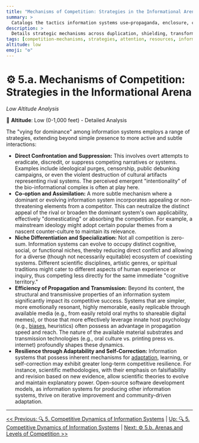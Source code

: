 ```yaml
---
title: "Mechanisms of Competition: Strategies in the Informational Arena"
summary: >
  Catalogs the tactics information systems use—propaganda, enclosure, compatibility hacks—to outcompete rivals for attention and resources.
description: >
  Details strategic mechanisms across duplication, shielding, transformative coupling, and host manipulation, illustrating how patterns leverage cognitive and infrastructural channels to secure dominance.
tags: [competition-mechanisms, strategies, attention, resources, information]
altitude: low
emoji: "⚙️"
---
```


# ⚙️ 5.a. Mechanisms of Competition: Strategies in the Informational Arena
<!-- markdownlint-disable MD036 -->
*Low Altitude Analysis*
<!-- markdownlint-enable MD036 -->

📍 **Altitude**: Low (0-1,000 feet) - Detailed Analysis

<!--

- What is the interplay between the strategies? Are there overlaps?
- clarify zero-sum and positive-sum dynamics within this scope
- Comparative analyses?

-->

The "vying for dominance" among information systems employs a range of strategies, extending beyond simple presence to more active and subtle interactions:

- **Direct Confrontation and Suppression:** This involves overt attempts to eradicate, discredit, or suppress competing narratives or systems. Examples include ideological purges, censorship, public debunking campaigns, or even the violent destruction of cultural artifacts representing rival systems. The perceived emergent "intentionality" of the bio-informational complex is often at play here.
- **Co-option and Assimilation:** A more subtle mechanism where a dominant or evolving information system incorporates appealing or non-threatening elements from a competitor. This can neutralize the distinct appeal of the rival or broaden the dominant system's own applicability, effectively "domesticating" or absorbing the competition. For example, a mainstream ideology might adopt certain popular themes from a nascent counter-culture to maintain its relevance.
- **Niche Differentiation and Specialization:** Not all competition is zero-sum. Information systems can evolve to occupy distinct cognitive, social, or functional niches, thereby reducing direct conflict and allowing for a diverse (though not necessarily equitable) ecosystem of coexisting systems. Different scientific disciplines, artistic genres, or spiritual traditions might cater to different aspects of human experience or inquiry, thus competing less directly for the same immediate "cognitive territory."
- **Efficiency of Propagation and Transmission:** Beyond its content, the structural and transmissive properties of an information system significantly impact its competitive success. Systems that are simpler, more emotionally resonant, highly memorable, easily replicable through available media (e.g., from easily retold oral myths to shareable digital memes), or those that more effectively leverage innate host psychology (e.g., [biases](../glossary/C.md#cognitive-biases), heuristics) often possess an advantage in propagation speed and reach. The nature of the available material substrates and transmission technologies (e.g., oral culture vs. printing press vs. internet) profoundly shapes these dynamics.
- **Resilience through Adaptability and Self-Correction:** Information systems that possess inherent mechanisms for [adaptation](../glossary/A.md#adaptation), learning, or self-correction may exhibit greater long-term competitive resilience. For instance, scientific methodologies, with their emphasis on falsifiability and revision based on new evidence, allow scientific theories to evolve and maintain explanatory power. Open-source software development models, as information systems for producing other information systems, thrive on iterative improvement and community-driven adaptation.

---
[<< Previous: 🔍 5. Competitive Dynamics of Information Systems](5-competitive-dynamics.md) | [Up: 🔍 5. Competitive Dynamics of Information Systems](5-competitive-dynamics.md) | [Next: ⚙️ 5.b. Arenas and Levels of Competition >>](5b-arenas-levels-competition.md)
